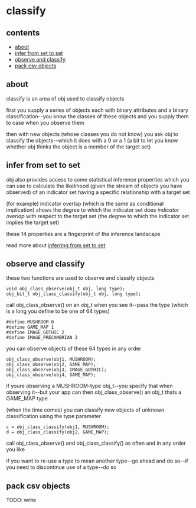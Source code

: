 # classify

## contents

- [about](#about)
- [infer from set to set](#infer-from-set-to-set)
- [observe and classify](observe-and-classify)
- [pack csv objects](#pack-csv-objects)

## about

classify is an area of obj used to classify objects

first you supply a series of objects each with binary attributes and a binary classification--you know the classes of these objects and you supply them to case when you observe them

then with new objects (whose classes you do not know) you ask obj to classify the objects--which it does with a 0 or a 1 (a bit to let you know whether obj thinks the object is a member of the target set)

## infer from set to set

obj also provides access to some statistical inference properties which you can use to calculate the likelihood (given the stream of objects you have observed) of an indicator set having a specific relationship with a target set

(for example) indicator overlap (which is the same as conditional implication) shows the degree to which the indicator set does *indicator overlap* with respect to the target set (the degree to which the indicator set implies the target set)

these 14 properties are a fingerprint of the inference landscape

read more about [inferring from set to set](INFER.md)

## observe and classify

these two functions are used to observe and classify objects

    void obj_class_observe(obj_t obj, long type);
    obj_bit_t obj_class_classify(obj_t obj, long type);

call obj_class_observe() on an obj_t when you see it--pass the type (which is a long you define to be one of 64 types)

    #define MUSHROOM 0
    #define GAME_MAP 1
    #define IMAGE_GOTHIC 2
    #define IMAGE_PRECAMBRIAN 3

you can observe objects of these 64 types in any order

    obj_class_observe(obj1, MUSHROOM);
    obj_class_observe(obj2, GAME_MAP);
    obj_class_observe(obj3, IMAGE_GOTHIC);
    obj_class_observe(obj4, GAME_MAP);

if youre observing a MUSHROOM-type obj_t--you specify that when observing it--but your app can then obj_class_observe() an obj_t thats a GAME_MAP type

(when the time comes) you can classify new objects of unknown classification using the type parameter

    c = obj_class_classify(obj1, MUSHROOM);
    d = obj_class_classify(obj2, GAME_MAP);

call obj_class_observe() and obj_class_classify() as often and in any order you like

if you want to re-use a type to mean another type--go ahead and do so--if you need to discontinue use of a type--do so

## pack csv objects

TODO: write
